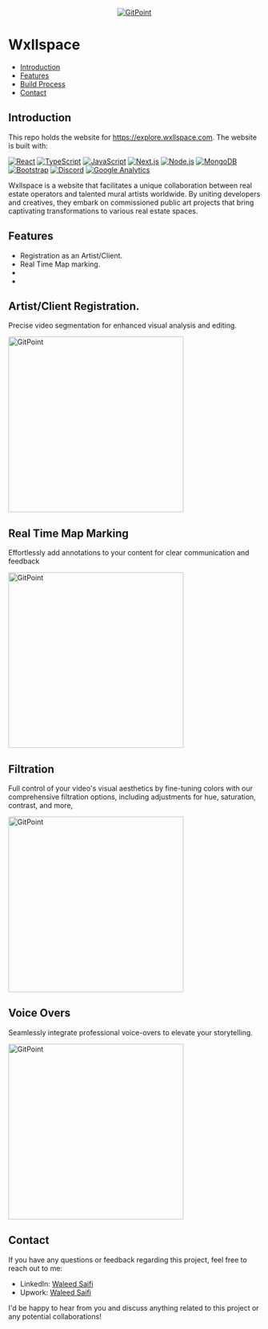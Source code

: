 <p align="center">
  <a href="https://gitpoint.co/">
    <img alt="GitPoint" title="GitPoint" src="https://media.licdn.com/dms/image/C4D0BAQGL9jTdFlKHoQ/company-logo_200_200/0/1601399945227?e=2147483647&v=beta&t=lO1KqQ3fT4yYkyXJUZlc-KbEMBozRtoizpmh9hN4JQ0" >
  </a>
</p>



# Wxllspace



- [Introduction](#introduction)
- [Features](#features)
- [Build Process](#build-process)
- [Contact](#contact)








## Introduction

This repo holds the website for https://explore.wxllspace.com. The website is built with:

[![React](https://img.shields.io/badge/React-17.x-blue)](https://reactjs.org/)
[![TypeScript](https://img.shields.io/badge/TypeScript-4.x-blue)](https://www.typescriptlang.org/)
[![JavaScript](https://img.shields.io/badge/JavaScript-ES6-yellow)](https://www.ecma-international.org/ecma-262/6.0/)
[![Next.js](https://img.shields.io/badge/Next.js-12.x-lightgrey)](https://nextjs.org/)
[![Node.js](https://img.shields.io/badge/Node.js-16.x-green)](https://nodejs.org/)
[![MongoDB](https://img.shields.io/badge/MongoDB-green?logo=mongodb)](https://www.mongodb.com/)
[![Bootstrap](https://img.shields.io/badge/Bootstrap-blueviolet?logo=bootstrap)](https://getbootstrap.com/)
[![Discord](https://img.shields.io/badge/Discord-purple?logo=discord)](https://discord.com/)
[![Google Analytics](https://img.shields.io/badge/Google%20Analytics-blue?logo=google-analytics)](https://analytics.google.com/)

Wxllspace is a website that facilitates a unique collaboration between real estate operators and talented mural artists worldwide. By uniting developers and creatives, they embark on commissioned public art projects that bring captivating transformations to various real estate spaces.

## Features

- Registration as an Artist/Client.
- Real Time Map marking.
-  
-


## Artist/Client Registration.

Precise video segmentation for enhanced visual analysis and editing.

 <img alt="GitPoint" title="GitPoint" src="https://i.imgur.com/oz1tyKh.png" width="350px" >



## Real Time Map Marking

Effortlessly add annotations to your content for clear communication and feedback

 <img alt="GitPoint" title="GitPoint" src="[https://i.imgur.com/oz1tyKh.pn](https://ph-files.imgix.net/e1d29969-c8b3-4ae2-a388-6e2168a8a72c.png?auto=format&fit=crop)g" width="350px" >


## Filtration

Full control of your video's visual aesthetics by fine-tuning colors with our comprehensive filtration options, including adjustments for hue, saturation, contrast, and more,

 <img alt="GitPoint" title="GitPoint" src="https://i.imgur.com/oz1tyKh.png" width="350px" >


## Voice Overs
Seamlessly integrate professional voice-overs to elevate your storytelling.

 <img alt="GitPoint" title="GitPoint" src="https://i.imgur.com/oz1tyKh.png" width="350px" >




## Contact

If you have any questions or feedback regarding this project, feel free to reach out to me:


- LinkedIn: [Waleed Saifi](https://www.linkedin.com/in/javascript-web-developer/)
- Upwork: [Waleed Saifi](https://www.upwork.com/freelancers/waleedsaifi0890)


I'd be happy to hear from you and discuss anything related to this project or any potential collaborations!

